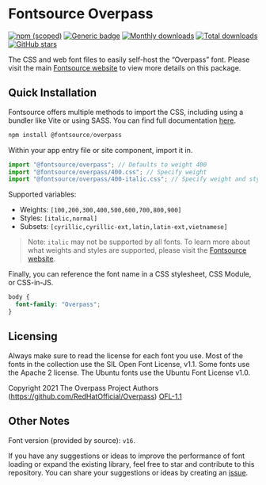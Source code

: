 # Fontsource Overpass

[![npm (scoped)](https://img.shields.io/npm/v/@fontsource/overpass?color=brightgreen)](https://www.npmjs.com/package/@fontsource/overpass) [![Generic badge](https://img.shields.io/badge/fontsource-passing-brightgreen)](https://github.com/fontsource/fontsource) [![Monthly downloads](https://badgen.net/npm/dm/@fontsource/overpass)](https://github.com/fontsource/fontsource) [![Total downloads](https://badgen.net/npm/dt/@fontsource/overpass)](https://github.com/fontsource/fontsource) [![GitHub stars](https://img.shields.io/github/stars/fontsource/fontsource.svg?style=social&label=Star)](https://github.com/fontsource/fontsource/stargazers)

The CSS and web font files to easily self-host the “Overpass” font. Please visit the main [Fontsource website](https://fontsource.org/fonts/overpass) to view more details on this package.

## Quick Installation

Fontsource offers multiple methods to import the CSS, including using a bundler like Vite or using SASS. You can find full documentation [here](https://fontsource.org/docs/getting-started/introduction).

```javascript
npm install @fontsource/overpass
```

Within your app entry file or site component, import it in.

```javascript
import "@fontsource/overpass"; // Defaults to weight 400
import "@fontsource/overpass/400.css"; // Specify weight
import "@fontsource/overpass/400-italic.css"; // Specify weight and style
```

Supported variables:
- Weights: `[100,200,300,400,500,600,700,800,900]`
- Styles: `[italic,normal]`
- Subsets: `[cyrillic,cyrillic-ext,latin,latin-ext,vietnamese]`

> Note: `italic` may not be supported by all fonts. To learn more about what weights and styles are supported, please visit the [Fontsource website](https://fontsource.org/fonts/overpass).

Finally, you can reference the font name in a CSS stylesheet, CSS Module, or CSS-in-JS.

```css
body {
  font-family: "Overpass";
}
```

## Licensing
Always make sure to read the license for each font you use. Most of the fonts in the collection use the SIL Open Font License, v1.1. Some fonts use the Apache 2 license. The Ubuntu fonts use the Ubuntu Font License v1.0.

Copyright 2021 The Overpass Project Authors (https://github.com/RedHatOfficial/Overpass)
[OFL-1.1](https://openfontlicense.org)

## Other Notes
Font version (provided by source): `v16`.

If you have any suggestions or ideas to improve the performance of font loading or expand the existing library, feel free to star and contribute to this repository. You can share your suggestions or ideas by creating an [issue](https://github.com/fontsource/fontsource/issues).